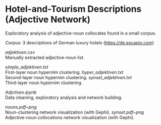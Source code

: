 # Hotel-and-Tourism Descriptions (Adjective Network)

Exploratory analysis of adjective-noun collocates found in a small corpus.

*Corpus*: 3 descriptions of German luxury hotels (https://de.escapio.com)

*adjektiven.csv*      
  Manually extracted adjective-noun list.

*simple_adjektiven.txt*     
  First-layer noun hypernim clustering.
*hyper_adjektiven.txt*      
  Second-layer noun hypernim clustering.
*synset_adjektiven.txt*     
  Third-layer noun hypernim clustering.

*Adjctives.ipynb*     
  Data cleaning, exploratory analysis and network building.

*nouns.pdf~png*       
  Noun-clustering network visualization (with Gephi).
*synset.pdf~png*      
  Adjective-noun collocations network visualization (with Gephi).

